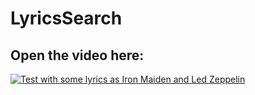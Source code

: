 # LyricsSearch

## Open the video here: 

[![Test with some lyrics as Iron Maiden and Led Zeppelin](http://img.youtube.com/vi/CdnmzwL8p58/0.jpg)](http://www.youtube.com/watch?v=CdnmzwL8p58 "Lyrics Search Video")
